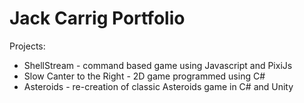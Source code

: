 # Jack Carrig Portfolio
Projects:  
* ShellStream - command based game using Javascript and PixiJs
* Slow Canter to the Right - 2D game programmed using C#
* Asteroids - re-creation of classic Asteroids game in C# and Unity
